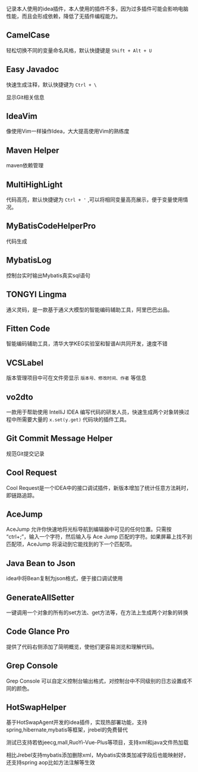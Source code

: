 记录本人使用的idea插件，本人使用的插件不多，因为过多插件可能会影响电脑性能，而且会形成依赖，降低了无插件编程能力。

## CamelCase

轻松切换不同的变量命名风格，默认快捷键是 `Shift + Alt + U`

## Easy Javadoc

快速生成注释，默认快捷键为 `Ctrl + \`

显示Git相关信息

## IdeaVim

像使用Vim一样操作Idea，大大提高使用Vim的熟练度

## Maven Helper

maven依赖管理

## MultiHighLight

代码高亮，默认快捷键为 `Ctrl + '` ,可以将相同变量高亮展示，便于变量使用情况。

## MyBatisCodeHelperPro

代码生成

## MybatisLog

控制台实时输出Mybatis真实sql语句

## TONGYI Lingma

通义灵码，是一款基于通义大模型的智能编码辅助工具，阿里巴巴出品。

## Fitten Code

智能编码辅助工具，清华大学KEG实验室和智谱AI共同开发，速度不错

## VCSLabel

版本管理项目中可在文件旁显示 `版本号、修改时间、作者` 等信息

## vo2dto

一款用于帮助使用 IntelliJ IDEA 编写代码的研发人员，快速生成两个对象转换过程中所需要大量的 `x.set(y.get)` 代码块的插件工具。

## Git Commit Message Helper

规范Git提交记录

## Cool Request

Cool Request是一个IDEA中的接口调试插件，新版本增加了统计任意方法耗时，即链路追踪。

## AceJump

AceJump 允许你快速地将光标导航到编辑器中可见的任何位置。只需按 “ctrl+;”，输入一个字符，然后输入与 Ace Jump
匹配的字符。如果屏幕上找不到匹配项，AceJump 将滚动到它能找到的下一个匹配项。

## Java Bean to Json

idea中将Bean复制为json格式，便于接口调试使用

## GenerateAllSetter

一键调用一个对象的所有的set方法、get方法等，在方法上生成两个对象的转换

## Code Glance Pro

提供了代码右侧添加了简明概览，使他们更容易浏览和理解代码。

## Grep Console

Grep Console 可以自定义控制台输出格式，对控制台中不同级别的日志设置成不同的颜色。

## HotSwapHelper

基于HotSwapAgent开发的idea插件，实现热部署功能，支持spring,hibernate,mybatis等框架，jrebel的免费替代

测试已支持若依jeecg,mall,RuoYi-Vue-Plus等项目，支持xml和java文件热加载

相比Jrebel支持mybatis添加删除xml，Mybatis实体类加减字段后也能映射好，还支持spring aop比如方法注解等生效